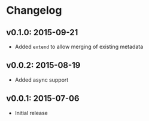 # Changelog

## v0.1.0: 2015-09-21

- Added `extend` to allow merging of existing metadata

## v0.0.2: 2015-08-19

- Added async support

## v0.0.1: 2015-07-06

- Initial release
